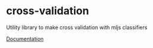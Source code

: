 # cross-validation
Utility library to make cross validation with mljs classifiers

[Documentation](https://mljs.github.io/cross-validation/)